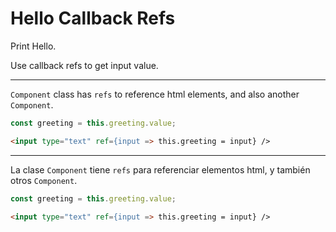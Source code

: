 # Hello Callback Refs

Print Hello.

Use callback refs to get input value.

---

`Component` class has `refs` to reference html elements, and also another `Component`.

```javascript
const greeting = this.greeting.value;
```

```html
<input type="text" ref={input => this.greeting = input} />
```

---

La clase `Component` tiene `refs` para referenciar elementos html, y también otros `Component`.

```javascript
const greeting = this.greeting.value;
```

```html
<input type="text" ref={input => this.greeting = input} />
```